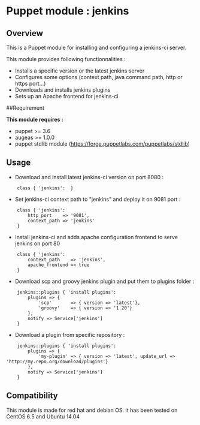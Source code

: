 Puppet module : jenkins
==============

## Overview

This is a Puppet module for installing and configuring a jenkins-ci server.

This module provides following functionnalities : 

* Installs a specific version or the latest jenkins server
* Configures some options (context path, java command path, http or https port...)
* Downloads and installs jenkins plugins
* Sets up an Apache frontend for jenkins-ci

##Requirement

**This module requires :**

* puppet >= 3.6
* augeas >= 1.0.0
* puppet stdlib module (https://forge.puppetlabs.com/puppetlabs/stdlib)

## Usage

* Download and install latest jenkins-ci version on port 8080 :

```puppet
	class { 'jenkins':  }
```

* Set jenkins-ci context path to "jenkins" and deploy it on 9081 port : 

```puppet
	class { 'jenkins':  
		http_port    => '9081',
        context_path => 'jenkins'
	}
```

* Install jenkins-ci and adds apache configuration frontend to serve jenkins on port 80

```puppet
	class { 'jenkins':  
		context_path	=> 'jenkins',
        apache_frontend => true
	}
```

* Download scp and groovy jenkins plugin and put them to plugins folder : 

```puppet
	jenkins::plugins { 'install plugins':
		plugins	=> {
			'scp'		=> { version => 'latest'},
			'groovy'	=> { version => '1.20'}
		},
		notify => Service['jenkins']
	}
```

* Download a plugin from specific repository : 

```puppet
	jenkins::plugins { 'install plugins':
		plugins	=> {
			'my-plugin' => { version => 'latest', update_url => 'http://my.repo.org/download/plugins'}
		},
		notify => Service['jenkins']
	}
```

## Compatibility

This module is made for red hat and debian OS.
It has been tested on CentOS 6.5 and Ubuntu 14.04
